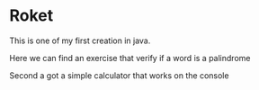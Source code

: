 # Roket

This is one of my first creation in java.

Here we can find an exercise that verify if a word is a palindrome

Second a got a simple calculator that works on the console
